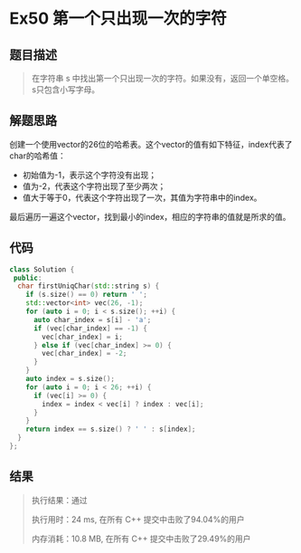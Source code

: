 # Ex50 第一个只出现一次的字符

## 题目描述

> 在字符串 s 中找出第一个只出现一次的字符。如果没有，返回一个单空格。 s只包含小写字母。

## 解题思路

创建一个使用vector的26位的哈希表。这个vector的值有如下特征，index代表了char的哈希值：

* 初始值为-1，表示这个字符没有出现；
* 值为-2，代表这个字符出现了至少两次；
* 值大于等于0，代表这个字符出现了一次，其值为字符串中的index。

最后遍历一遍这个vector，找到最小的index，相应的字符串的值就是所求的值。

## 代码

```cpp
class Solution {
 public:
  char firstUniqChar(std::string s) {
    if (s.size() == 0) return ' ';
    std::vector<int> vec(26, -1);
    for (auto i = 0; i < s.size(); ++i) {
      auto char_index = s[i] - 'a';
      if (vec[char_index] == -1) {
        vec[char_index] = i;
      } else if (vec[char_index] >= 0) {
        vec[char_index] = -2;
      }
    }
    auto index = s.size();
    for (auto i = 0; i < 26; ++i) {
      if (vec[i] >= 0) {
        index = index < vec[i] ? index : vec[i];
      }
    }
    return index == s.size() ? ' ' : s[index];
  }
};
```

## 结果

> 执行结果：通过
>
> 执行用时：24 ms, 在所有 C++ 提交中击败了94.04%的用户
>
> 内存消耗：10.8 MB, 在所有 C++ 提交中击败了29.49%的用户